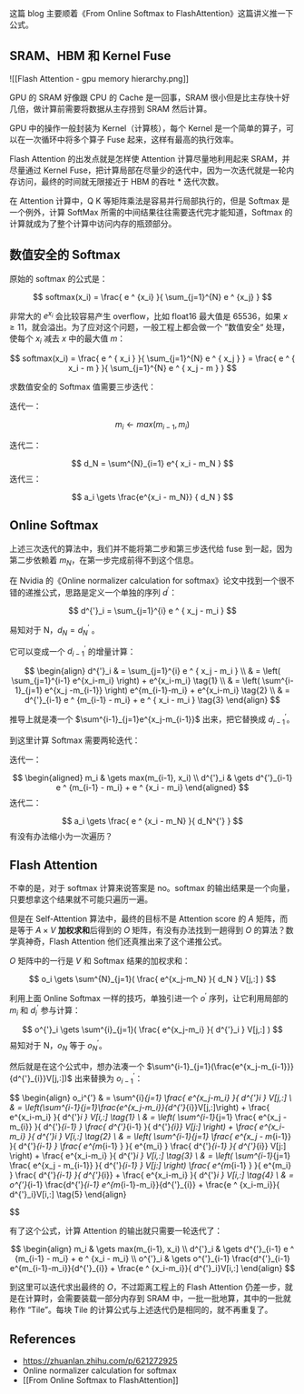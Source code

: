 这篇 blog 主要顺着《From Online Softmax to FlashAttention》这篇讲义推一下公式。

## SRAM、HBM 和 Kernel Fuse

![[Flash Attention - gpu memory hierarchy.png]]

GPU 的 SRAM 好像跟 CPU 的 Cache 是一回事，SRAM 很小但是比主存快十好几倍，做计算前需要将数据从主存捞到 SRAM 然后计算。

GPU 中的操作一般封装为 Kernel（计算核），每个 Kernel 是一个简单的算子，可以在一次循环中将多个算子 Fuse 起来，这样有最高的执行效率。

Flash Attention 的出发点就是怎样使 Attention 计算尽量地利用起来 SRAM，并尽量通过 Kernel Fuse，把计算局部在尽量少的迭代中，因为一次迭代就是一轮内存访问，最终的时间就无限接近于 HBM 的吞吐 * 迭代次数。

在 Attention 计算中，Q K 等矩阵乘法是容易并行局部执行的，但是 Softmax 是一个例外，计算 SoftMax 所需的中间结果往往需要迭代完才能知道，Softmax 的计算就成为了整个计算中访问内存的瓶颈部分。

## 数值安全的 Softmax

原始的 softmax 的公式是：

$$
 softmax(x_i) = \frac{ e ^ {x_i} }{ \sum_{j=1}^{N} e ^ {x_j} }
$$

非常大的 $e ^ {x_i}$ 会比较容易产生 overflow，比如 float16 最大值是 65536，如果 $x \ge 11$，就会溢出。为了应对这个问题，一般工程上都会做一个 ”数值安全“ 处理，使每个 $x_i$ 减去 $x$ 中的最大值 $m$：
	
$$ 
softmax(x_i) =
  \frac{ e ^ { x_i } }{ \sum_{j=1}^{N} e ^ { x_j }  } = 
  \frac{ e ^ { x_i  - m } }{ \sum_{j=1}^{N} e ^ { x_j - m }  }
$$

求数值安全的 Softmax 值需要三步迭代：

迭代一：

$$
m_i \gets max(m_{i-1}, m_i)
$$

迭代二：

$$
d_N = \sum^{N}_{i=1} e^{ x_i - m_N }
$$
迭代三：

$$
a_i \gets \frac{e^{x_i - m_N}} { d_N }
$$

## Online Softmax

上述三次迭代的算法中，我们并不能将第二步和第三步迭代给 fuse 到一起，因为第二步依赖着 $m_N$，在第一步完成前得不到这个信息。

在 Nvidia 的《Online normalizer calculation for softmax》论文中找到一个很不错的递推公式，思路是定义一个单独的序列 $d^{'}$：

$$
d^{'}_i = 
\sum_{j=1}^{i} 
e ^ { x_j - m_i }
$$

易知对于 N，$d_N = d_N ^ {'}$ 。

它可以变成一个 $d^{'}_{i-1}$ 的增量计算：

$$
\begin{align}
	d^{'}_i & = \sum_{j=1}^{i} e ^ { x_j - m_i } \\
			& = 
				\left(
				\sum_{j=1}^{i-1}
				e^{x_i-m_i}
				\right) +
				e^{x_i-m_i}
				\tag{1}
			\\
			& = 
				\left(
				\sum^{i-1}_{j=1}
				e^{x_j -m_{i-1}}
				\right)
				e^{m_{i-1}-m_i} + 
				e^{x_i-m_i}
				\tag{2}
			\\
	        & = 
		        d^{'}_{i-1} 
		        e ^ {m_{i-1} - m_i} + 
		        e ^ { x_i - m_i }
			    \tag{3}
\end{align} 
$$

推导上就是凑一个 $\sum^{i-1}_{j=1}e^{x_j-m_{i-1}}$ 出来，把它替换成 $d^{'}_{i-1}$。

到这里计算 Softmax 需要两轮迭代：

迭代一：

$$ 
	  \begin{aligned}
	   m_i & \gets max(m_{i-1}, x_i) \\
	   d^{'}_i & \gets d^{'}_{i-1} e ^ {m_{i-1} - m_i} + e ^ {x_i - m_i} 
	  \end{aligned} 
$$
迭代二：

$$ a_i \gets \frac{ e ^ {x_i - m_N} }{ d_N^{'} } $$
有没有办法缩小为一次遍历？ 

## Flash Attention

不幸的是，对于 softmax 计算来说答案是 no。softmax 的输出结果是一个向量，只要想拿这个结果就不可能只遍历一遍。

但是在 Self-Attention 算法中，最终的目标不是 Attention score 的 $A$ 矩阵，而是等于 $A \times V$ **加权求和**后得到的 $O$ 矩阵，有没有办法找到一趟得到 $O$ 的算法？数学真神奇，Flash Attention 他们还真推出来了这个递推公式。

$O$ 矩阵中的一行是 $V$ 和 Softmax 结果的加权求和：

$$ 
  o_i \gets 
  \sum^{N}_{j=1}( 
  \frac{ e^{x_j-m_N} }{ d_N }
  V[j,:]
  )
$$

利用上面 Online Softmax 一样的技巧，单独引进一个 $o^{'}$ 序列，让它利用局部的 $m_i$ 和 $d^{'}_{i}$ 参与计算：

$$ o^{'}_i \gets \sum^{i}_{j=1}( \frac{ e^{x_j-m_i} }{ d^{'}_i } V[j,:] ) $$
易知对于 N，$o_N$ 等于 $o^{'}_N$。

然后就是在这个公式中，想办法凑一个 $\sum^{i-1}_{j=1}(\frac{e^{x_j-m_{i-1}}}{d^{'}_{i}}V[j,:])$ 出来替换为 $o^{'}_{i-1}$：

$$
	\begin{align}
	o_i^{'} & = 
				\sum^{i}_{j=1}
				\frac{ e^{x_j-m_i} }{ d^{'}_i }
				V[j,:]
			\\
			& = 
				\left(\sum^{i-1}_{j=1}\frac{e^{x_j-m_i}}{d^{'}_{i}}V[j,:]\right) + 
				\frac{ e^{x_i-m_i} }{ d^{'}_i } V[i,:]
				\tag{1}
			\\
			& = 
				\left( 
				\sum^{i-1}_{j=1}
				\frac{ e^{x_j - m_{i}} }{ d^{'}_{i-1} }
				\frac{ d^{'}_{i-1} }{ d^{'}_{i}}
				V[j:]
				\right) + 
				\frac{ e^{x_i-m_i} }{ d^{'}_i } V[i,:]
				\tag{2}
			\\
			& = 
				\left( 
				\sum^{i-1}_{j=1}
				\frac{ e^{x_j - m_{i-1}} }{ d^{'}_{i-1} }
				\frac{ e^{m_{i-1} } }{ e^{m_i} }
				\frac{ d^{'}_{i-1} }{ d^{'}_{i}}
				V[j:]
				\right) + 
				\frac{ e^{x_i-m_i} }{ d^{'}_i } V[i,:]
				\tag{3}
			\\
			& = 
				\left( 
				\sum^{i-1}_{j=1}
				\frac{ e^{x_j - m_{i-1}} }{ d^{'}_{i-1} }
				V[j:]
				\right)
				\frac{ e^{m_{i-1} } }{ e^{m_i} }
				\frac{ d^{'}_{i-1} }{ d^{'}_{i}} + 
				\frac{ e^{x_i-m_i} }{ d^{'}_i } V[i,:]
				\tag{4}
			\\
		    & = 
		        o^{'}_{i-1}
		        \frac{d^{'}_{i-1} e^{m_{i-1}-m_i}}{d^{'}_{i}} + \frac{e ^ {x_i-m_i}}{ d^{'}_i}V[i,:]
		        \tag{5}
	\end{align}
	
$$

有了这个公式，计算 Attention 的输出就只需要一轮迭代了：

$$
\begin{align}
  m_i & \gets max(m_{i-1}, x_i) \\
  d^{'}_i & \gets d^{'}_{i-1} e ^ {m_{i-1} - m_i} + e ^ {x_i - m_i} \\
  o^{'}_i & \gets o^{'}_{i-1} \frac{d^{'}_{i-1} e^{m_{i-1}-m_i}}{d^{'}_{i}} + \frac{e ^ {x_i-m_i}}{ d^{'}_i}V[i,:]
\end{align}
$$

到这里可以迭代求出最终的 $O$，不过距离工程上的 Flash Attention 仍差一步，就是在计算时，会需要装载一部分内存到 SRAM 中，一批一批地算，其中的一批就称作 “Tile”。每块 Tile 的计算公式与上述迭代仍是相同的，就不再重复了。

## References
- https://zhuanlan.zhihu.com/p/621272925
- Online normalizer calculation for softmax
- [[From Online Softmax to FlashAttention]]

